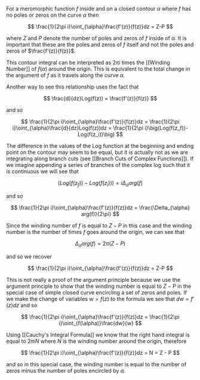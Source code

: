 For a meromorphic function $f$ inside and on a closed contour $\alpha$ where $f$ has no poles or zeros on the curve $\alpha$ then

$$
\frac{1}{2\pi i}\oint_{\alpha}\frac{f'(z)}{f(z)}dz = Z-P
$$

where $Z$ and $P$ denote the number of poles and zeros of $f$ inside of $\alpha$. It is important that these are the poles and zeros of $f$ itself and not the poles and zeros of $\frac{f'(z)}{f(z)}$.

This contour integral can be interpreted as $2\pi i$ times the [[Winding Number]] of $f(\alpha)$ around the origin. This is equivalent to the total change in the argument of $f$ as it travels along the curve $\alpha$. 

Another way to see this relationship uses the fact that

$$
\frac{d}{dz}Log(f(z)) = \frac{f'(z)}{f(z)}
$$

and so 

$$
\frac{1}{2\pi i}\oint_{\alpha}\frac{f'(z)}{f(z)}dz = \frac{1}{2\pi i}\oint_{\alpha}\frac{d}{dz}Log(f(z))dz = \frac{1}{2\pi i}\big(Log(f(z_f))-Log(f(z_i))\big)
$$

The difference in the values of the Log function at the beginning and ending point on the contour may seem to be equal, but it is actually not as we are integrating along branch cuts (see [[Branch Cuts of Complex Functions]]). If we imagine appending a series of branches of the complex log such that it is continuous we will see that 

$$
\big(Log(f(z_f))-Log(f(z_i))\big) = i \Delta_{\alpha} arg(f)
$$

and so

$$
\frac{1}{2\pi i}\oint_{\alpha}\frac{f'(z)}{f(z)}dz = \frac{\Delta_{\alpha} arg(f)}{2\pi}
$$

Since the winding number of $f$ is equal to $Z - P$ in this case and the winding number is the number of times $f$ goes around the origin, we can see that

$$
\Delta_{\alpha} arg(f) = 2\pi(Z-P)
$$

and so we recover

$$
\frac{1}{2\pi i}\oint_{\alpha}\frac{f'(z)}{f(z)}dz = Z-P
$$


This is not really a proof of the argument principle because we use the argument principle to show that the winding number is equal to $Z - P$ in the special case of simple closed curve encircling a set of zeros and poles. If we make the change of variables $w=f(z)$ to the formula we see that $dw = f'(z)dz$ and so

$$
\frac{1}{2\pi i}\oint_{\alpha}\frac{f'(z)}{f(z)}dz = \frac{1}{2\pi i}\oint_{f(\alpha)}\frac{dw}{w}
$$

Using [[Cauchy's Integral Formula]] we know that the right hand integral is equal to $2\pi i N$ where $N$ is the winding number around the origin, therefore

$$
\frac{1}{2\pi i}\oint_{\alpha}\frac{f'(z)}{f(z)}dz = N = Z - P
$$

and so in this special case, the winding number is equal to the number of zeros minus the number of poles encircled by $\alpha$.